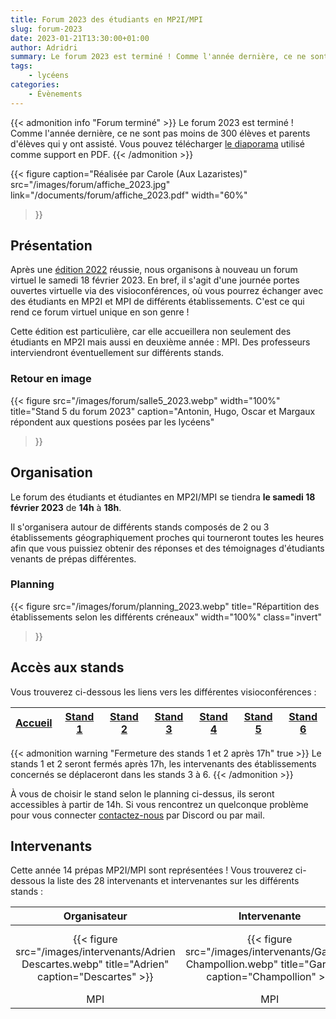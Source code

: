 ```yaml
---
title: Forum 2023 des étudiants en MP2I/MPI
slug: forum-2023
date: 2023-01-21T13:30:00+01:00
author: Adridri
summary: Le forum 2023 est terminé ! Comme l'année dernière, ce ne sont pas moins de 300 élèves ou parents d'élèves qui y ont assisté. En attendant l'édition 2024, vous pouvez télécharger le diaporama utilisé comme support en PDF.
tags:
    - lycéens
categories:
    - Évènements
---
```


{{< admonition info "Forum terminé" >}}
Le forum 2023 est terminé ! Comme l'année dernière, ce ne sont pas moins de 300 élèves et parents d'élèves qui y ont assisté.
Vous pouvez télécharger [le diaporama](/documents/forum/diaporama_2023.pdf) utilisé comme support en PDF.
{{< /admonition >}}

{{< figure
    caption="Réalisée par Carole (Aux Lazaristes)"
    src="/images/forum/affiche_2023.jpg"
    link="/documents/forum/affiche_2023.pdf"
    width="60%"
>}}

## Présentation

Après une [édition 2022](/posts/forum-2022/) réussie, nous organisons à nouveau un forum virtuel le samedi 18 février 2023.
En bref, il s'agit d'une journée portes ouvertes virtuelle via des visioconférences, où vous pourrez échanger avec des étudiants en MP2I et MPI de différents établissements. C'est ce qui rend ce forum virtuel unique en son genre !

Cette édition est particulière, car elle accueillera non seulement des étudiants en MP2I mais aussi en deuxième année : MPI.
Des professeurs interviendront éventuellement sur différents stands.

### Retour en image

{{< figure
    src="/images/forum/salle5_2023.webp"
    width="100%"
    title="Stand 5 du forum 2023"
    caption="Antonin, Hugo, Oscar et Margaux répondent aux questions posées par les lycéens"
>}}

## Organisation

Le forum des étudiants et étudiantes en MP2I/MPI se tiendra **le samedi 18 février 2023** de **14h** à **18h**.

Il s'organisera autour de différents stands composés de 2 ou 3 établissements géographiquement proches qui tourneront toutes les heures afin que vous puissiez obtenir des réponses et des témoignages d'étudiants venants de prépas différentes.

### Planning

{{< figure
    src="/images/forum/planning_2023.webp"
    title="Répartition des établissements selon les différents créneaux"
    width="100%"
    class="invert"
>}}

## Accès aux stands

Vous trouverez ci-dessous les liens vers les différentes visioconférences :

| [Accueil][Accueil] | [Stand 1][Stand1] | [Stand 2][Stand2] | [Stand 3][Stand3] | [Stand 4][Stand4] | [Stand 5][Stand5] | [Stand 6][Stand6] |
| ------------------ | ----------------- | ----------------- | ----------------- | ----------------- | ----------------- | ----------------- |

[Accueil]: <https://visio-agents.education.fr/meeting/signin/173035/creator/96179/hash/4ea91a86df0b01f4604f24340e26386b80902a9f> "Accueil"

[Stand1]: <https://visio-agents.education.fr/meeting/signin/173016/creator/96179/hash/5ffb83b8c8d250281f5eeb1b7db456491fca5361> "Stand 1"

[Stand2]: <https://visio-agents.education.fr/meeting/signin/173019/creator/96179/hash/e056a701f6b4b1b2b24f0b4ea292abe252702141> "Stand 2"

[Stand3]: <https://visio-agents.education.fr/meeting/signin/173021/creator/96179/hash/98ea85dd3cf04b6b0981fe051af0dd28aa1a63f4> "Stand 3"

[Stand4]: <https://visio-agents.education.fr/meeting/signin/173029/creator/96179/hash/d234d57a5971ee71e49fef1aaf1e44c9bab266da> "Stand 4"

[Stand5]: <https://visio-agents.education.fr/meeting/signin/173025/creator/96179/hash/d4eb6b3336325c361d40c15af8ff92c0cc208a51> "Stand 5"

[Stand6]: <https://visio-agents.education.fr/meeting/signin/173027/creator/96179/hash/a70a8d876d6de8c7dcecfb3e66e8362cc34850eb> "Stand 6"

{{< admonition warning "Fermeture des stands 1 et 2 après 17h" true >}}
Le stands 1 et 2 seront fermés après 17h, les intervenants des établissements concernés se déplaceront dans les stands 3 à 6.
{{< /admonition >}}

À vous de choisir le stand selon le planning ci-dessus, ils seront accessibles à partir de 14h. Si vous rencontrez un quelconque problème pour vous connecter [contactez-nous](https://prepas-mp2i.fr/contact/) par Discord ou par mail.

## Intervenants

Cette année 14 prépas MP2I/MPI sont représentées !
Vous trouverez ci-dessous la liste des 28 intervenants et intervenantes sur les différents stands :

| Organisateur | Intervenante | Intervenant | Intervenant | Intervenant | Intervenant | Intervenant | Intervenant | Intervenant | Intervenante | Intervenant | Intervenant | Intervenant | Intervenant | Intervenant | Intervenant | Intervenant | Intervenant | Intervenant | Intervenante | Intervenant | Intervenant | Intervenant | Intervenant | Intervenant | Intervenant | Intervenant | Intervenant | Intervenant |
|:---:|:---:|:----:|:----:|:---:|:---:|:---:|:----:|:---:|:---:|:----:|:---:|:----:|:----:|:----:|:----:|:---:|:----:|:----:|:----:|:----:|:---:|:----:|:----:|:----:|:----:|:----:|:----:|:----:|
| {{< figure src="/images/intervenants/Adrien Descartes.webp" title="Adrien" caption="Descartes" >}} | {{< figure src="/images/intervenants/Garance Champollion.webp" title="Garance" caption="Champollion" >}} | {{< figure src="/images/intervenants/Jeremy CIV.gif" title="Jeremy" caption="CIV" >}} | {{< figure src="/images/intervenants/Victor Lesage.webp" title="Victor" caption="Lesage" >}} | {{< figure src="/images/intervenants/Timothée Saint Louis.webp" title="Timothée" caption="Saint-Louis" >}} | {{< figure src="/images/intervenants/Alain Gay Lussac.webp" title="Alain" caption="Gay-Lussac" >}} | {{< figure src="/images/intervenants/Younes Lycée du Parc.webp" title="Younes" caption="Lycée du Parc" >}} | {{< figure src="/images/intervenants/Gaëtan Lesage.webp" title="Gaëtan" caption="Lesage" >}} | {{< figure src="/images/intervenants/Pacôme Descartes.webp" title="Pacôme" caption="Descartes" >}} | {{< figure src="/images/intervenants/Margaux Carnot.webp" title="Margaux" caption="Carnot" >}} | {{< figure src="/images/intervenants/Hugo Carnot.webp" title="Hugo" caption="Carnot" >}} | {{< figure src="/images/intervenants/Maxime Champollion.webp" title="Maxime" caption="Champollion" >}} | {{< figure src="/images/intervenants/unknown.webp" title="Hugo" caption="Clémenceau" >}} | {{< figure src="/images/intervenants/Sacha Descartes.webp" title="Sacha" caption="Descartes" >}} | {{< figure src="/images/intervenants/Tristan Fermat.webp" title="Tristan" caption="Fermat" >}} | {{< figure src="/images/intervenants/Antonin Fermat.webp" title="Antonin" caption="Fermat" >}} | {{< figure src="/images/intervenants/Médéric Victor Hugo.webp" title="Médéric" caption="Victor Hugo" >}} | {{< figure src="/images/intervenants/Tom Lesage.webp" title="Tom" caption="Lesage" >}} | {{< figure src="/images/intervenants/Elouan Champollion.webp" title="Elouan" caption="Champollion" >}} | {{< figure src="/images/intervenants/Emilie Gay-Lussac.webp" title="Emilie" caption="Gay-Lussac" >}} | {{< figure src="/images/intervenants/Lucas Gay-Lussac.webp" title="Lucas" caption="Gay-Lussac" >}} | {{< figure src="/images/intervenants/unknown.webp" title="Iwan" caption="Clémenceau" >}} | {{< figure src="/images/intervenants/Pierre Clémenceau.webp" title="Pierre" caption="Clémenceau" >}} | {{< figure src="/images/intervenants/Mattéo Champollion.webp" title="Mattéo" caption="Champollion" >}} | {{< figure src="/images/intervenants/unknown.webp" title="Enzo" caption="Camille Guérin" >}} | {{< figure src="/images/intervenants/unknown.webp" title="Gurvan" caption="Camille Guérin" >}} | {{< figure src="/images/intervenants/unknown.webp" title="Alexandre" caption="Roosevelt" >}} | {{< figure src="/images/intervenants/unknown.webp" title="Sacha" caption="Roosevelt" >}} | {{< figure src="/images/intervenants/Axel Montaigne.webp" title="Axel" caption="Montaigne" >}} |
| MPI | MPI | MP2I | MP2I | MPI | MPI | MPI | MP2I | MPI | MPI | MP2I | MPI | MP2I | MP2I | MP2I | MP2I | MPI | MP2I | MP2I | MP2I | MP2I | MPI | MP2I | MP2I | MP2I | MP2I | MP2I | MP2I | MPI |
